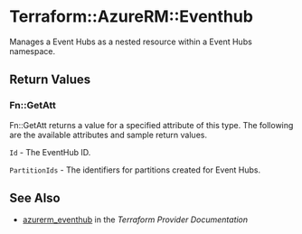 # Terraform::AzureRM::Eventhub

Manages a Event Hubs as a nested resource within a Event Hubs namespace.

## Return Values

### Fn::GetAtt

Fn::GetAtt returns a value for a specified attribute of this type. The following are the available attributes and sample return values.

`Id` - The EventHub ID.

`PartitionIds` - The identifiers for partitions created for Event Hubs.

## See Also

* [azurerm_eventhub](https://www.terraform.io/docs/providers/azurerm/r/eventhub.html) in the _Terraform Provider Documentation_